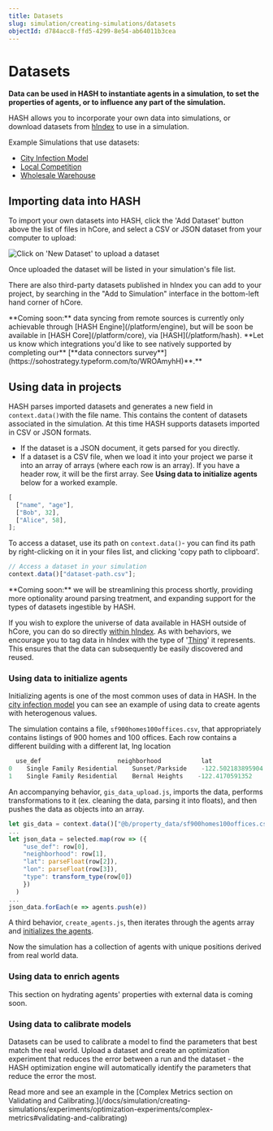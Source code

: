 ```yaml
---
title: Datasets
slug: simulation/creating-simulations/datasets
objectId: d784acc8-ffd5-4299-8e54-ab64011b3cea
---
```


# Datasets

**Data can be used in HASH to instantiate agents in a simulation, to set the properties of agents, or to influence any part of the simulation.**

HASH allows you to incorporate your own data into simulations, or download datasets from [hIndex](/index) to use in a simulation.

Example Simulations that use datasets:

- [City Infection Model](https://core.hash.ai/@hash/city-infection-model/main)
- [Local Competition](/@hash/local-competition)
- [Wholesale Warehouse](/@hash/wholesale-warehouse1)

## Importing data into HASH

To import your own datasets into HASH, click the 'Add Dataset' button above the list of files in hCore, and select a CSV or JSON dataset from your computer to upload:

![Click on 'New Dataset' to upload a dataset](https://cdn-us1.hash.ai/site/docs/screenshot-2021-02-04-at-17.24.13.png)

Once uploaded the dataset will be listed in your simulation's file list.

There are also third-party datasets published in hIndex you can add to your project, by searching in the "Add to Simulation" interface in the bottom-left hand corner of hCore.

<Hint style="info">
**Coming soon:** data syncing from remote sources is currently only achievable through [HASH Engine](/platform/engine), but will be soon be available in [HASH Core](/platform/core), via [HASH](/platform/hash).
</Hint>

<Hint style="success">
**Let us know which integrations you'd like to see natively supported by completing our** [**data connectors survey**](https://sohostrategy.typeform.com/to/WROAmyhH)**.**
</Hint>

## Using data in projects

HASH parses imported datasets and generates a new field in `context.data()`with the file name. This contains the content of datasets associated in the simulation. At this time HASH supports datasets imported in CSV or JSON formats.

- If the dataset is a JSON document, it gets parsed for you directly.
- If a dataset is a CSV file, when we load it into your project we parse it into an array of arrays \(where each row is an array\). If you have a header row, it will be the first array. See **Using data to initialize agents** below for a worked example.

```javascript
[
  ["name", "age"],
  ["Bob", 32],
  ["Alice", 58],
];
```

To access a dataset, use its path on `context.data()`- you can find its path by right-clicking on it in your files list, and clicking 'copy path to clipboard'.

```javascript
// Access a dataset in your simulation
context.data()["dataset-path.csv"];
```

<Hint style="info">
**Coming soon:** we will be streamlining this process shortly, providing more optionality around parsing treatment, and expanding support for the types of datasets ingestible by HASH.
</Hint>

If you wish to explore the universe of data available in HASH outside of hCore, you can do so directly [within hIndex](/data?sort=popularity). As with behaviors, we encourage you to tag data in hIndex with the type of '[Thing](/schemas/Thing)' it represents. This ensures that the data can subsequently be easily discovered and reused.

### Using data to initialize agents

Initializing agents is one of the most common uses of data in HASH. In the [city infection model](https://core.hash.ai/@hash/city-infection-model/stable) you can see an example of using data to create agents with heterogenous values.

The simulation contains a file, `sf900homes100offices.csv`, that appropriately contains listings of 900 homes and 100 offices. Each row contains a different building with a different lat, lng location

```javascript
  use_def                     neighborhood           lat               long
0    Single Family Residential    Sunset/Parkside    -122.502183895904    37.763653457648
1    Single Family Residential    Bernal Heights    -122.4170591352    37.747528129366
```

An accompanying behavior, `gis_data_upload.js`, imports the data, performs transformations to it \(ex. cleaning the data, parsing it into floats\), and then pushes the data as objects into an array.

```javascript
let gis_data = context.data()["@b/property_data/sf900homes100offices.csv"]
...
let json_data = selected.map(row => ({
    "use_def": row[0],
    "neighborhood": row[1],
    "lat": parseFloat(row[2]),
    "lon": parseFloat(row[3]),
    "type": transform_type(row[0])
    })
  )
...
json_data.forEach(e => agents.push(e))
```

A third behavior, `create_agents.js`, then iterates through the agents array and [initializes the agents](/docs/simulation/tutorials/phase-1-building-a-simple-hotelling-model-in-2d/initialization).

Now the simulation has a collection of agents with unique positions derived from real world data.

### Using data to enrich agents

<Hint style="info">
This section on hydrating agents' properties with external data is coming soon.
</Hint>

### Using data to calibrate models

Datasets can be used to calibrate a model to find the parameters that best match the real world. Upload a dataset and create an optimization experiment that reduces the error between a run and the dataset - the HASH optimization engine will automatically identify the parameters that reduce the error the most.

<Hint style="success">
Read more and see an example in the [Complex Metrics section on Validating and Calibrating.](/docs/simulation/creating-simulations/experiments/optimization-experiments/complex-metrics#validating-and-calibrating)
</Hint>
